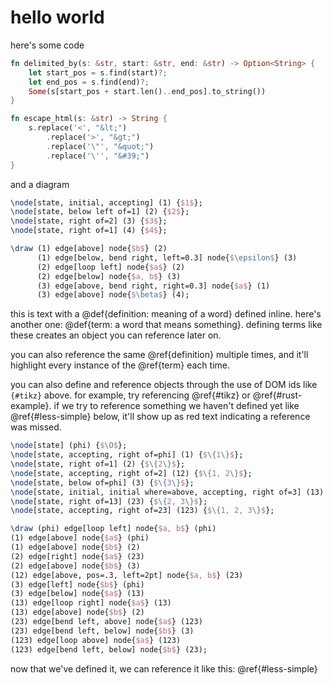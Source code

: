 # hello world

here's some code

```rust {#rust-example} [some functions in Rust]
fn delimited_by(s: &str, start: &str, end: &str) -> Option<String> {
    let start_pos = s.find(start)?;
    let end_pos = s.find(end)?;
    Some(s[start_pos + start.len()..end_pos].to_string())
}

fn escape_html(s: &str) -> String {
    s.replace('<', "&lt;")
        .replace('>', "&gt;")
        .replace('\"', "&quot;")
        .replace('\'', "&#39;")
}
```

and a diagram

```tikz {#tikz} [diagram generated by tikz]
\node[state, initial, accepting] (1) {$1$};
\node[state, below left of=1] (2) {$2$};
\node[state, right of=2] (3) {$3$};
\node[state, right of=1] (4) {$4$};

\draw (1) edge[above] node{$b$} (2)
      (1) edge[below, bend right, left=0.3] node{$\epsilon$} (3)
      (2) edge[loop left] node{$a$} (2)
      (2) edge[below] node{$a, b$} (3)
      (3) edge[above, bend right, right=0.3] node{$a$} (1)
      (3) edge[above] node{$\beta$} (4);
```

this is text with a @def{definition: meaning of a word} defined inline. here's another one: @def{term: a word that means something}. defining terms like these creates an object you can reference later on.

you can also reference the same @ref{definition} multiple times, and it'll highlight every instance of the @ref{term} each time. 

you can also define and reference objects through the use of DOM ids like `{#tikz}` above. for example, try referencing @ref{#tikz} or @ref{#rust-example}. if we try to reference something we haven't defined yet like @ref{#less-simple} below, it'll show up as red text indicating a reference was missed.


```tikz {#less-simple} [more intense tikz]
\node[state] (phi) {$\O$};
\node[state, accepting, right of=phi] (1) {$\{1\}$};
\node[state, right of=1] (2) {$\{2\}$};
\node[state, accepting, right of=2] (12) {$\{1, 2\}$};
\node[state, below of=phi] (3) {$\{3\}$};
\node[state, initial, initial where=above, accepting, right of=3] (13) {$\{1, 3\}$};
\node[state, right of=13] (23) {$\{2, 3\}$};
\node[state, accepting, right of=23] (123) {$\{1, 2, 3\}$};

\draw (phi) edge[loop left] node{$a, b$} (phi)
(1) edge[above] node{$a$} (phi)
(1) edge[above] node{$b$} (2)
(2) edge[right] node{$a$} (23)
(2) edge[above] node{$b$} (3)
(12) edge[above, pos=.3, left=2pt] node{$a, b$} (23)
(3) edge[left] node{$b$} (phi)
(3) edge[below] node{$a$} (13)
(13) edge[loop right] node{$a$} (13)
(13) edge[above] node{$b$} (2)
(23) edge[bend left, above] node{$a$} (123)
(23) edge[bend left, below] node{$b$} (3)
(123) edge[loop above] node{$a$} (123)
(123) edge[bend left, below] node{$b$} (23);
```

now that we've defined it, we can reference it like this: @ref{#less-simple}
